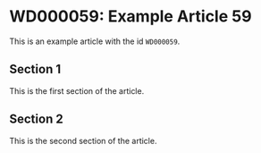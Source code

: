 # WD000059: Example Article 59

This is an example article with the id `WD000059`.

## Section 1

This is the first section of the article.

## Section 2

This is the second section of the article.
